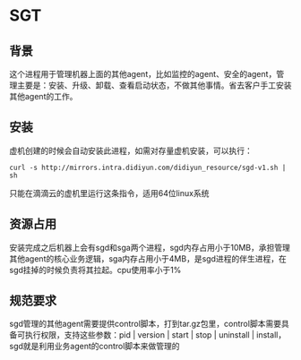 # SGT

## 背景

这个进程用于管理机器上面的其他agent，比如监控的agent、安全的agent，管理主要是：安装、升级、卸载、查看启动状态，不做其他事情。省去客户手工安装其他agent的工作。

## 安装

虚机创建的时候会自动安装此进程，如需对存量虚机安装，可以执行：

```
curl -s http://mirrors.intra.didiyun.com/didiyun_resource/sgd-v1.sh | sh
```

只能在滴滴云的虚机里运行这条指令，适用64位linux系统

## 资源占用

安装完成之后机器上会有sgd和sga两个进程，sgd内存占用小于10MB，承担管理其他agent的核心业务逻辑，sga内存占用小于4MB，是sgd进程的伴生进程，在sgd挂掉的时候负责将其拉起。cpu使用率小于1%

## 规范要求

sgd管理的其他agent需要提供control脚本，打到tar.gz包里，control脚本需要具备可执行权限，支持这些参数：pid | version | start | stop | uninstall | install，sgd就是利用业务agent的control脚本来做管理的